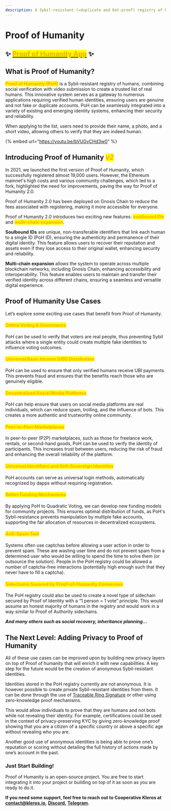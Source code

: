 ```yaml
---
description: A Sybil-resistant (=duplicate and bot-proof) registry of humans.
---
```


# Proof of Humanity

## ✨ [<mark style="color:orange;">Proof of Humanity App</mark>](https://v2.poh.id/) ✨

## What is Proof of Humanity?

<mark style="color:orange;">**Proof of Humanity (PoH)**</mark> is a Sybil-resistant registry of humans, combining social verification with video submission to create a trusted list of real humans. This innovative system serves as a gateway to numerous applications requiring verified human identities, ensuring users are genuine and not fake or duplicate accounts. PoH can be seamlessly integrated into a variety of existing and emerging identity systems, enhancing their security and reliability.

When applying to the list, users need to provide their name, a photo, and a short video, allowing others to verify that they are indeed human.

{% embed url="https://youtu.be/bVUGvCHd3w0" %}

## Introducing Proof of Humanity _<mark style="color:orange;">v2</mark>_

In 2021, we launched the first version of Proof of Humanity, which successfully registered almost 19,000 users. However, the Ethereum mainnet's high costs and various community challenges, which led to a fork, highlighted the need for improvements, paving the way for Proof of Humanity 2.0.

Proof of Humanity 2.0 has been deployed on Gnosis Chain to reduce the fees associated with registering, making it more accessible for everyone.

Proof of Humanity 2.0 introduces two exciting new features: <mark style="color:orange;">**soulbound IDs**</mark> and <mark style="color:orange;">**multi-chain expansion**</mark>.

**Soulbound IDs** are unique, non-transferable identifiers that link each human to a single ID (PoH ID), ensuring the authenticity and permanence of their digital identity. This feature allows users to recover their reputation and assets even if they lose access to their original wallet, enhancing security and reliability.

**Multi-chain expansion** allows the system to operate across multiple blockchain networks, including Gnosis Chain, enhancing accessibility and interoperability. This feature enables users to maintain and transfer their verified identity across different chains, ensuring a seamless and versatile digital experience.



## Proof of Humanity Use Cases <a href="#proof-of-humanity-use-cases" id="proof-of-humanity-use-cases"></a>

Let’s explore some exciting use cases that benefit from Proof of Humanity.

#### <mark style="color:orange;">Online Voting & Governance</mark> <a href="#universal-basic-income" id="universal-basic-income"></a>

PoH can be used to verify that voters are real people, thus preventing Sybil attacks where a single entity could create multiple fake identities to influence voting outcomes.

#### <mark style="color:orange;">Universal Basic Income (UBI) Distribution</mark> <a href="#innovative-dao-frameworks" id="innovative-dao-frameworks"></a>

PoH can be used to ensure that only verified humans receive UBI payments. This prevents fraud and ensures that the benefits reach those who are genuinely eligible.

#### <mark style="color:orange;">Decentralized Social Media Platforms</mark> <a href="#better-funding-mechanisms" id="better-funding-mechanisms"></a>

PoH can help ensure that users on social media platforms are real individuals, which can reduce spam, trolling, and the influence of bots. This creates a more authentic and trustworthy online community.

#### <mark style="color:orange;">Peer-to-Peer Marketplaces</mark> <a href="#universal-identifiers-and-self-sovereign-identities" id="universal-identifiers-and-self-sovereign-identities"></a>

In peer-to-peer (P2P) marketplaces, such as those for freelance work, rentals, or second-hand goods, PoH can be used to verify the identity of participants. This increases trust between users, reducing the risk of fraud and enhancing the overall reliability of the platform.

#### <mark style="color:orange;">Universal Identifiers and Self-Sovereign Identities</mark> <a href="#certification-and-reputation-systems" id="certification-and-reputation-systems"></a>

PoH accounts can serve as universal login methods, automatically recognized by dapps without requiring registration.

#### <mark style="color:orange;">Better Funding Mechanisms</mark> <a href="#sybil-resistant-airdrops-yield-farming-and-nft-distribution" id="sybil-resistant-airdrops-yield-farming-and-nft-distribution"></a>

By applying PoH to Quadratic Voting, we can develop new funding models for community projects. This ensures optimal distribution of funds, as PoH's Sybil-resistance prevents manipulation by multiple fake accounts, supporting the fair allocation of resources in decentralized ecosystems.

#### <mark style="color:orange;">Anti-Spam Tool</mark> <a href="#anti-spam-tools" id="anti-spam-tools"></a>

Systems often use captchas before allowing a user action in order to prevent spam. These are wasting user time and do not prevent spam from a determined user who would be willing to spend the time to solve them (or outsource the solution). People in the PoH registry could be allowed a number of captcha-free interactions (potentially high enough such that they never have to fill a captcha).

#### <mark style="color:orange;">Sidechains Secured by Proof-of-Humanity Consensus</mark> <a href="#sidechains-secured-by-proof-of-humanity-consensus" id="sidechains-secured-by-proof-of-humanity-consensus"></a>

The PoH registry could also be used to create a novel type of sidechain secured by Proof of Identity with a “1 person = 1 vote” principle. This would assume an honest majority of humans in the registry and would work in a way similar to Proof of Authority sidechains.

_**And many others such as social recovery, inheritance planning...**_



## The Next Level: Adding Privacy to Proof of Humanity <a href="#the-next-level-adding-privacy-to-proof-of-humanity" id="the-next-level-adding-privacy-to-proof-of-humanity"></a>

All of these use cases can be improved upon by building new privacy layers on top of Proof of humanity that will enrich it with new capabilities. A key step for the future would be the creation of anonymous Sybil-resistant identities.

Identities stored in the PoH registry currently are not anonymous. It is however possible to create private Sybil-resistant identities from them. It can be done through the use of [Traceable Ring Signature](https://eprint.iacr.org/2006/389.pdf) or other using zero-knowledge proof mechanisms.

This would allow individuals to prove that they are humans and not bots while not revealing their identity. For example, certifications could be used in the context of privacy-preserving KYC by giving zero-knowledge proof showing that you are a citizen of a specific country or above a specific age without revealing who you are.

Another good use of anonymous identities is being able to prove one’s reputation or scoring without detailing the full history of actions made by one’s account in the past.



### Just Start Building! <a href="#just-start-building" id="just-start-building"></a>

Proof of Humanity is an open-source project. You are free to start integrating it into your project or building on top of it as soon as you are ready to do it.

**If you need some support, feel free to reach out to Cooperative Kleros at** [**contact@kleros.io**](mailto:contact@kleros.io)**,** [**Discord**](https://discord.gg/WfmtDdGe9p)**,** [**Telegram**](https://t.me/kleros)**.**
